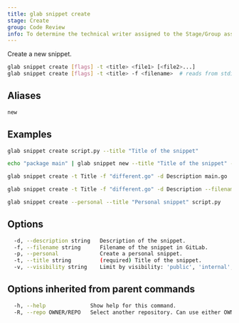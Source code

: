 ```yaml
---
title: glab snippet create
stage: Create
group: Code Review
info: To determine the technical writer assigned to the Stage/Group associated with this page, see https://about.gitlab.com/handbook/product/ux/technical-writing/#assignments
---
```


<!--
This documentation is auto generated by a script.
Please do not edit this file directly. Run `make gen-docs` instead.
-->

Create a new snippet.

```bash twoslash title="Terminal"
glab snippet create [flags] -t <title> <file1> [<file2>...]
glab snippet create [flags] -t <title> -f <filename>  # reads from stdin
```

## Aliases

```bash twoslash title="Terminal"
new
```

## Examples

```bash twoslash title="Terminal"
glab snippet create script.py --title "Title of the snippet"

echo "package main" | glab snippet new --title "Title of the snippet" --filename "main.go"

glab snippet create -t Title -f "different.go" -d Description main.go

glab snippet create -t Title -f "different.go" -d Description --filename different.go main.go

glab snippet create --personal --title "Personal snippet" script.py
```

## Options

```bash twoslash title="Terminal"
  -d, --description string   Description of the snippet.
  -f, --filename string      Filename of the snippet in GitLab.
  -p, --personal             Create a personal snippet.
  -t, --title string         (required) Title of the snippet.
  -v, --visibility string    Limit by visibility: 'public', 'internal', or 'private' (default "private")
```

## Options inherited from parent commands

```bash twoslash title="Terminal"
  -h, --help              Show help for this command.
  -R, --repo OWNER/REPO   Select another repository. Can use either OWNER/REPO or `GROUP/NAMESPACE/REPO` format. Also accepts full URL or Git URL.
```
